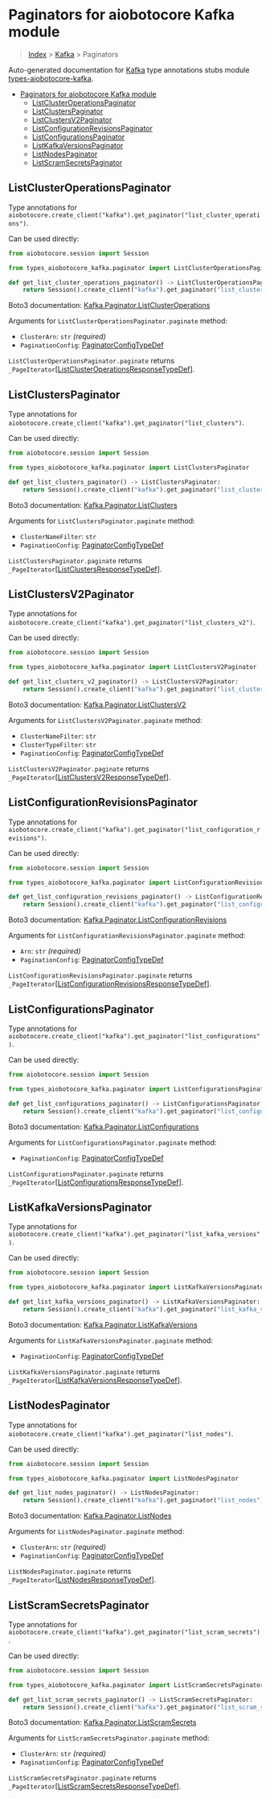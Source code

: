 <a id="paginators-for-aiobotocore-kafka-module"></a>

# Paginators for aiobotocore Kafka module

> [Index](..) > [Kafka](.) > Paginators

Auto-generated documentation for
[Kafka](https://boto3.amazonaws.com/v1/documentation/api/latest/reference/services/kafka.html#Kafka)
type annotations stubs module
[types-aiobotocore-kafka](https://pypi.org/project/types-aiobotocore-kafka/).

- [Paginators for aiobotocore Kafka module](#paginators-for-aiobotocore-kafka-module)
  - [ListClusterOperationsPaginator](#listclusteroperationspaginator)
  - [ListClustersPaginator](#listclusterspaginator)
  - [ListClustersV2Paginator](#listclustersv2paginator)
  - [ListConfigurationRevisionsPaginator](#listconfigurationrevisionspaginator)
  - [ListConfigurationsPaginator](#listconfigurationspaginator)
  - [ListKafkaVersionsPaginator](#listkafkaversionspaginator)
  - [ListNodesPaginator](#listnodespaginator)
  - [ListScramSecretsPaginator](#listscramsecretspaginator)

<a id="listclusteroperationspaginator"></a>

## ListClusterOperationsPaginator

Type annotations for
`aiobotocore.create_client("kafka").get_paginator("list_cluster_operations")`.

Can be used directly:

```python
from aiobotocore.session import Session

from types_aiobotocore_kafka.paginator import ListClusterOperationsPaginator

def get_list_cluster_operations_paginator() -> ListClusterOperationsPaginator:
    return Session().create_client("kafka").get_paginator("list_cluster_operations")
```

Boto3 documentation:
[Kafka.Paginator.ListClusterOperations](https://boto3.amazonaws.com/v1/documentation/api/latest/reference/services/kafka.html#Kafka.Paginator.ListClusterOperations)

Arguments for `ListClusterOperationsPaginator.paginate` method:

- `ClusterArn`: `str` *(required)*
- `PaginationConfig`:
  [PaginatorConfigTypeDef](./type_defs.md#paginatorconfigtypedef)

`ListClusterOperationsPaginator.paginate` returns
`_PageIterator`\[[ListClusterOperationsResponseTypeDef](./type_defs.md#listclusteroperationsresponsetypedef)\].

<a id="listclusterspaginator"></a>

## ListClustersPaginator

Type annotations for
`aiobotocore.create_client("kafka").get_paginator("list_clusters")`.

Can be used directly:

```python
from aiobotocore.session import Session

from types_aiobotocore_kafka.paginator import ListClustersPaginator

def get_list_clusters_paginator() -> ListClustersPaginator:
    return Session().create_client("kafka").get_paginator("list_clusters")
```

Boto3 documentation:
[Kafka.Paginator.ListClusters](https://boto3.amazonaws.com/v1/documentation/api/latest/reference/services/kafka.html#Kafka.Paginator.ListClusters)

Arguments for `ListClustersPaginator.paginate` method:

- `ClusterNameFilter`: `str`
- `PaginationConfig`:
  [PaginatorConfigTypeDef](./type_defs.md#paginatorconfigtypedef)

`ListClustersPaginator.paginate` returns
`_PageIterator`\[[ListClustersResponseTypeDef](./type_defs.md#listclustersresponsetypedef)\].

<a id="listclustersv2paginator"></a>

## ListClustersV2Paginator

Type annotations for
`aiobotocore.create_client("kafka").get_paginator("list_clusters_v2")`.

Can be used directly:

```python
from aiobotocore.session import Session

from types_aiobotocore_kafka.paginator import ListClustersV2Paginator

def get_list_clusters_v2_paginator() -> ListClustersV2Paginator:
    return Session().create_client("kafka").get_paginator("list_clusters_v2")
```

Boto3 documentation:
[Kafka.Paginator.ListClustersV2](https://boto3.amazonaws.com/v1/documentation/api/latest/reference/services/kafka.html#Kafka.Paginator.ListClustersV2)

Arguments for `ListClustersV2Paginator.paginate` method:

- `ClusterNameFilter`: `str`
- `ClusterTypeFilter`: `str`
- `PaginationConfig`:
  [PaginatorConfigTypeDef](./type_defs.md#paginatorconfigtypedef)

`ListClustersV2Paginator.paginate` returns
`_PageIterator`\[[ListClustersV2ResponseTypeDef](./type_defs.md#listclustersv2responsetypedef)\].

<a id="listconfigurationrevisionspaginator"></a>

## ListConfigurationRevisionsPaginator

Type annotations for
`aiobotocore.create_client("kafka").get_paginator("list_configuration_revisions")`.

Can be used directly:

```python
from aiobotocore.session import Session

from types_aiobotocore_kafka.paginator import ListConfigurationRevisionsPaginator

def get_list_configuration_revisions_paginator() -> ListConfigurationRevisionsPaginator:
    return Session().create_client("kafka").get_paginator("list_configuration_revisions")
```

Boto3 documentation:
[Kafka.Paginator.ListConfigurationRevisions](https://boto3.amazonaws.com/v1/documentation/api/latest/reference/services/kafka.html#Kafka.Paginator.ListConfigurationRevisions)

Arguments for `ListConfigurationRevisionsPaginator.paginate` method:

- `Arn`: `str` *(required)*
- `PaginationConfig`:
  [PaginatorConfigTypeDef](./type_defs.md#paginatorconfigtypedef)

`ListConfigurationRevisionsPaginator.paginate` returns
`_PageIterator`\[[ListConfigurationRevisionsResponseTypeDef](./type_defs.md#listconfigurationrevisionsresponsetypedef)\].

<a id="listconfigurationspaginator"></a>

## ListConfigurationsPaginator

Type annotations for
`aiobotocore.create_client("kafka").get_paginator("list_configurations")`.

Can be used directly:

```python
from aiobotocore.session import Session

from types_aiobotocore_kafka.paginator import ListConfigurationsPaginator

def get_list_configurations_paginator() -> ListConfigurationsPaginator:
    return Session().create_client("kafka").get_paginator("list_configurations")
```

Boto3 documentation:
[Kafka.Paginator.ListConfigurations](https://boto3.amazonaws.com/v1/documentation/api/latest/reference/services/kafka.html#Kafka.Paginator.ListConfigurations)

Arguments for `ListConfigurationsPaginator.paginate` method:

- `PaginationConfig`:
  [PaginatorConfigTypeDef](./type_defs.md#paginatorconfigtypedef)

`ListConfigurationsPaginator.paginate` returns
`_PageIterator`\[[ListConfigurationsResponseTypeDef](./type_defs.md#listconfigurationsresponsetypedef)\].

<a id="listkafkaversionspaginator"></a>

## ListKafkaVersionsPaginator

Type annotations for
`aiobotocore.create_client("kafka").get_paginator("list_kafka_versions")`.

Can be used directly:

```python
from aiobotocore.session import Session

from types_aiobotocore_kafka.paginator import ListKafkaVersionsPaginator

def get_list_kafka_versions_paginator() -> ListKafkaVersionsPaginator:
    return Session().create_client("kafka").get_paginator("list_kafka_versions")
```

Boto3 documentation:
[Kafka.Paginator.ListKafkaVersions](https://boto3.amazonaws.com/v1/documentation/api/latest/reference/services/kafka.html#Kafka.Paginator.ListKafkaVersions)

Arguments for `ListKafkaVersionsPaginator.paginate` method:

- `PaginationConfig`:
  [PaginatorConfigTypeDef](./type_defs.md#paginatorconfigtypedef)

`ListKafkaVersionsPaginator.paginate` returns
`_PageIterator`\[[ListKafkaVersionsResponseTypeDef](./type_defs.md#listkafkaversionsresponsetypedef)\].

<a id="listnodespaginator"></a>

## ListNodesPaginator

Type annotations for
`aiobotocore.create_client("kafka").get_paginator("list_nodes")`.

Can be used directly:

```python
from aiobotocore.session import Session

from types_aiobotocore_kafka.paginator import ListNodesPaginator

def get_list_nodes_paginator() -> ListNodesPaginator:
    return Session().create_client("kafka").get_paginator("list_nodes")
```

Boto3 documentation:
[Kafka.Paginator.ListNodes](https://boto3.amazonaws.com/v1/documentation/api/latest/reference/services/kafka.html#Kafka.Paginator.ListNodes)

Arguments for `ListNodesPaginator.paginate` method:

- `ClusterArn`: `str` *(required)*
- `PaginationConfig`:
  [PaginatorConfigTypeDef](./type_defs.md#paginatorconfigtypedef)

`ListNodesPaginator.paginate` returns
`_PageIterator`\[[ListNodesResponseTypeDef](./type_defs.md#listnodesresponsetypedef)\].

<a id="listscramsecretspaginator"></a>

## ListScramSecretsPaginator

Type annotations for
`aiobotocore.create_client("kafka").get_paginator("list_scram_secrets")`.

Can be used directly:

```python
from aiobotocore.session import Session

from types_aiobotocore_kafka.paginator import ListScramSecretsPaginator

def get_list_scram_secrets_paginator() -> ListScramSecretsPaginator:
    return Session().create_client("kafka").get_paginator("list_scram_secrets")
```

Boto3 documentation:
[Kafka.Paginator.ListScramSecrets](https://boto3.amazonaws.com/v1/documentation/api/latest/reference/services/kafka.html#Kafka.Paginator.ListScramSecrets)

Arguments for `ListScramSecretsPaginator.paginate` method:

- `ClusterArn`: `str` *(required)*
- `PaginationConfig`:
  [PaginatorConfigTypeDef](./type_defs.md#paginatorconfigtypedef)

`ListScramSecretsPaginator.paginate` returns
`_PageIterator`\[[ListScramSecretsResponseTypeDef](./type_defs.md#listscramsecretsresponsetypedef)\].
